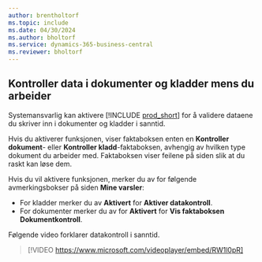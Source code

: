 ```yaml
---
author: brentholtorf
ms.topic: include
ms.date: 04/30/2024
ms.author: bholtorf
ms.service: dynamics-365-business-central
ms.reviewer: bholtorf
---
```

## <a name="check-data-in-documents-and-journals-while-you-work"></a>Kontroller data i dokumenter og kladder mens du arbeider

Systemansvarlig kan aktivere [!INCLUDE [prod_short](prod_short.md)] for å validere dataene du skriver inn i dokumenter og kladder i sanntid.

Hvis du aktiverer funksjonen, viser faktaboksen enten en **Kontroller dokument**- eller **Kontroller kladd**-faktaboksen, avhengig av hvilken type dokument du arbeider med. Faktaboksen viser feilene på siden slik at du raskt kan løse dem.

Hvis du vil aktivere funksjonen, merker du av for følgende avmerkingsbokser på siden **Mine varsler**:

* For kladder merker du av **Aktivert** for **Aktiver datakontroll**.
* For dokumenter merker du av for **Aktivert** for **Vis faktaboksen Dokumentkontroll**.

Følgende video forklarer datakontroll i sanntid.

> [!VIDEO https://www.microsoft.com/videoplayer/embed/RW1l0pR]
